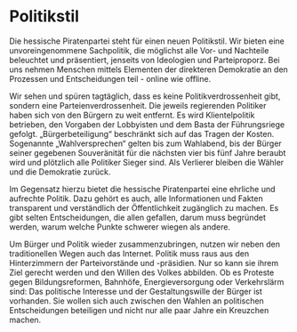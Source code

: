 # Politikstil

Die hessische Piratenpartei steht für einen neuen Politikstil. Wir bieten eine unvoreingenommene Sachpolitik, die möglichst alle Vor- und Nachteile beleuchtet und präsentiert, jenseits von Ideologien und Parteiproporz. Bei uns nehmen Menschen mittels Elementen der direkteren Demokratie an den Prozessen und Entscheidungen teil - online wie offline. 

Wir sehen und spüren tagtäglich, dass es keine Politikverdrossenheit gibt, sondern eine Parteienverdrossenheit. Die jeweils regierenden Politiker haben sich von den Bürgern zu weit entfernt. Es wird Klientelpolitik betrieben, den Vorgaben der Lobbyisten und dem Basta der Führungsriege gefolgt. „Bürgerbeteiligung“ beschränkt sich auf das Tragen der Kosten. Sogenannte „Wahlversprechen“ gelten bis zum Wahlabend, bis der Bürger seiner gegebenen Souveränität für die nächsten vier bis fünf Jahre beraubt wird und plötzlich alle Politiker Sieger sind. Als Verlierer bleiben die Wähler und die Demokratie zurück. 

Im Gegensatz hierzu bietet die hessische Piratenpartei eine ehrliche und aufrechte Politik. Dazu gehört es auch, alle Informationen und Fakten transparent und verständlich der Öffentlichkeit zugänglich zu machen. Es gibt selten Entscheidungen, die allen gefallen, darum muss begründet werden, warum welche Punkte schwerer wiegen als andere. 

Um Bürger und Politik wieder zusammenzubringen, nutzen wir neben den traditionellen Wegen auch das Internet. Politik muss raus aus den Hinterzimmern der Parteivorstände und -präsidien. Nur so kann sie ihrem Ziel gerecht werden und den Willen des Volkes abbilden. Ob es Proteste gegen Bildungsreformen, Bahnhöfe, Energieversorgung oder Verkehrslärm sind: Das politische Interesse und der Gestaltungswille der Bürger ist vorhanden. Sie wollen sich auch zwischen den Wahlen an politischen Entscheidungen beteiligen und nicht nur alle paar Jahre ein Kreuzchen machen.